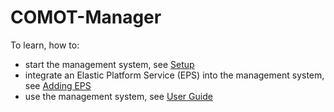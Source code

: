 # COMOT-Manager

To learn, how to:

- start the management system, see [Setup](https://github.com/tuwiendsg/COMOT-Manager/wiki/Setup)
- integrate an Elastic Platform Service (EPS) into the management system, see [Adding EPS](https://github.com/tuwiendsg/COMOT-Manager/wiki/Adding-EPS)
- use the management system, see [User Guide](https://github.com/tuwiendsg/COMOT-Manager/wiki/User-Guide)
